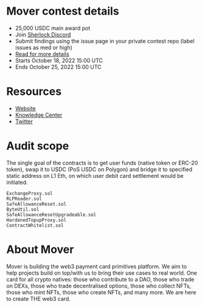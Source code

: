 # Mover contest details

- 25,000 USDC main award pot
- Join [Sherlock Discord](https://discord.gg/MABEWyASkp)
- Submit findings using the issue page in your private contest repo (label issues as med or high)
- [Read for more details](https://docs.sherlock.xyz/audits/watsons)
- Starts October 18, 2022 15:00 UTC
- Ends October 25, 2022 15:00 UTC

# Resources

- [Website](https://viamover.com/)
- [Knowledge Center](https://faq.viamover.com/)
- [Twitter](https://twitter.com/viaMover)

# Audit scope

The single goal of the contracts is to get user funds (native token or ERC-20 token),
swap it to USDC (PoS USDC on Polygon) and bridge it to specified static address on L1 Eth,
on which user debit card settlement would be initiated.

```
ExchangeProxy.sol
RLPReader.sol
SafeAllowanceReset.sol
ByteUtil.sol
SafeAllowanceResetUpgradeable.sol
HardenedTopupProxy.sol
ContractWhitelist.sol
```

# About Mover

Mover is building the web3 payment card primitives platform. We aim to help projects
build on top/with us to bring their use cases to real world. One card for all crypto
natives: those who contribute to a DAO, those who trade on DEXs, those who trade
decentralised options, those who collect NFTs, those who mint NFTs, those who create
NFTs, and many more. We are here to create THE web3 card.
